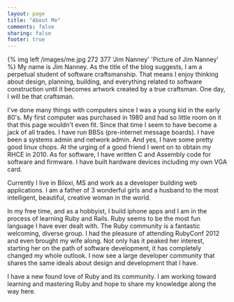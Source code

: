 ```yaml
---
layout: page
title: "About Me"
comments: false
sharing: false
footer: true
---
```


{% img left /images/me.jpg 272 377 'Jim Nanney' 'Picture of Jim Nanney' %}
My name is Jim Nanney. As the title of the blog suggests, I am a perpetual student of software craftsmanship.  That means I enjoy thinking about design, planning, building, and everything related to software construction until it becomes artwork created by a true craftsman.  One day, I will be that craftsman. 

I've done many things with computers since I was a young kid in the early 80's.  My first computer was purchased in 1980 and had so little room on it that this page wouldn't even fit. Since that time I seem to have become a jack of all trades. I have run BBSs (pre-internet message boards).  I have been a systems admin and network admin. And yes, I have some pretty good linux chops.  At the urging of a good friend I went on to obtain my RHCE in 2010. 
As for software, I have written C and Assembly code for software and firmware. I have built hardware devices including my own VGA card.

Currently I live in Biloxi, MS and work as a developer building web applications. I am a father of 3 wonderful girls and a husband to the most intelligent, beautiful, creative woman in the world.

In my free time, and as a hobbyist, I build iphone apps and I am in the process of learning Ruby and Rails.  Ruby seems to be the most fun language I have ever dealt with. The Ruby community is a fantastic welcoming, diverse group.  I had the pleasure of attending RubyConf 2012 and even brought my wife along. Not only has it peaked her interest, starting her on the path of software development, it has completely changed my whole outlook.  I now see a large developer community that shares the same ideals about design and development that I have.

I have a new found love of Ruby and its community. I am working toward learning and mastering Ruby and hope to share my knowledge along the way here.
